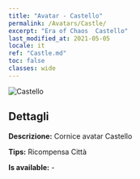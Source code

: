 ```yaml
---
title: "Avatar - Castello"
permalink: /Avatars/Castle/
excerpt: "Era of Chaos  Castello"
last_modified_at: 2021-05-05
locale: it
ref: "Castle.md"
toc: false
classes: wide
---
```

 ![Castello](/images/a/avatarFrame_11.png)

## Dettagli

 **Descrizione:** Cornice avatar Castello 

 **Tips:** Ricompensa Città 

 **Is available:**  - 

